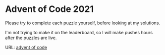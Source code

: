 # Advent of Code 2021

Please try to complete each puzzle yourself, before looking at my solutions.

I'm not trying to make it on the leaderboard, so I will make pushes hours after the puzzles are live.

URL: [advent of code](https://adventofcode.com/)
